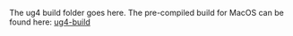 The ug4 build folder goes here. The pre-compiled build for MacOS can be found here: [ug4-build](http://doi.org/10.5281/zenodo.3995132)